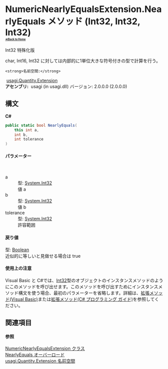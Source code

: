 # NumericNearlyEqualsExtension.NearlyEquals メソッド (Int32, Int32, Int32)<div style="font-size:30%"><a href="https://github.com/usagi/usagi.cs/blob/master/docs/Home.md">≪Back to Home</a></div> 

Int32 特殊化版 

char, Int16, Int32 に対しては内部的に1単位大きな符号付きの型で計算を行う。


    <strong>名前空間:</strong>
&nbsp;<a href="N_usagi_Quantity_Extension.md">usagi.Quantity.Extension</a><br /><strong>アセンブリ:</strong>
&nbsp;usagi (in usagi.dll) バージョン: 2.0.0.0 (2.0.0.0)

## 構文

**C#**<br />
``` C#
public static bool NearlyEquals(
	this int a,
	int b,
	int tolerance
)
```


#### パラメーター
&nbsp;<dl><dt>a</dt><dd>型: <a href="http://msdn2.microsoft.com/ja-jp/library/td2s409d" target="_blank">System.Int32</a><br />値 a</dd><dt>b</dt><dd>型: <a href="http://msdn2.microsoft.com/ja-jp/library/td2s409d" target="_blank">System.Int32</a><br />値 b</dd><dt>tolerance</dt><dd>型: <a href="http://msdn2.microsoft.com/ja-jp/library/td2s409d" target="_blank">System.Int32</a><br />許容範囲</dd></dl>

#### 戻り値
型: <a href="http://msdn2.microsoft.com/ja-jp/library/a28wyd50" target="_blank">Boolean</a><br />近似的に等しいと見做せる場合は true

#### 使用上の注意
Visual Basic と C#では、<a href="http://msdn2.microsoft.com/ja-jp/library/td2s409d" target="_blank">Int32</a>型のオブジェクトのインスタンスメソッドのようにこのメソッドを呼び出せます。このメソッドを呼び出すためにインスタンスメソッド構文を使う場合、最初のパラメーターを省略します。詳細は、<a href="http://msdn.microsoft.com/ja-jp/library/bb384936.aspx" target="_blank">拡張メソッド(Visual Basic)</a>または<a href="http://msdn.microsoft.com/ja-jp/library/bb383977.aspx" target="_blank">拡張メソッド(C# プログラミング ガイド)</a>を参照してください。

## 関連項目


#### 参照
<a href="T_usagi_Quantity_Extension_NumericNearlyEqualsExtension.md">NumericNearlyEqualsExtension クラス</a><br /><a href="Overload_usagi_Quantity_Extension_NumericNearlyEqualsExtension_NearlyEquals.md">NearlyEquals オーバーロード</a><br /><a href="N_usagi_Quantity_Extension.md">usagi.Quantity.Extension 名前空間</a><br />
